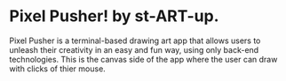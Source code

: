 # Pixel Pusher! by st-ART-up.

Pixel Pusher is a terminal-based drawing art app that allows users to unleash their creativity in an easy and fun way, using only back-end technologies. This is the canvas side of the app where the user can draw with clicks of thier mouse. 






